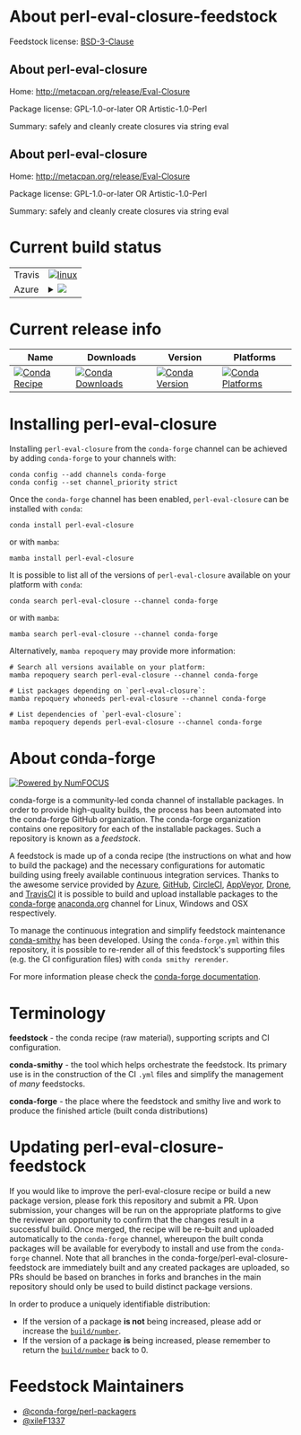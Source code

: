 About perl-eval-closure-feedstock
=================================

Feedstock license: [BSD-3-Clause](https://github.com/conda-forge/perl-eval-closure-feedstock/blob/main/LICENSE.txt)


About perl-eval-closure
-----------------------

Home: http://metacpan.org/release/Eval-Closure

Package license: GPL-1.0-or-later OR Artistic-1.0-Perl

Summary: safely and cleanly create closures via string eval

About perl-eval-closure
-----------------------

Home: http://metacpan.org/release/Eval-Closure

Package license: GPL-1.0-or-later OR Artistic-1.0-Perl

Summary: safely and cleanly create closures via string eval

Current build status
====================


<table><tr>
    <td>Travis</td>
    <td>
      <a href="https://app.travis-ci.com/conda-forge/perl-eval-closure-feedstock">
        <img alt="linux" src="https://img.shields.io/travis/com/conda-forge/perl-eval-closure-feedstock/main.svg?label=Linux">
      </a>
    </td>
  </tr>
    
  <tr>
    <td>Azure</td>
    <td>
      <details>
        <summary>
          <a href="https://dev.azure.com/conda-forge/feedstock-builds/_build/latest?definitionId=18511&branchName=main">
            <img src="https://dev.azure.com/conda-forge/feedstock-builds/_apis/build/status/perl-eval-closure-feedstock?branchName=main">
          </a>
        </summary>
        <table>
          <thead><tr><th>Variant</th><th>Status</th></tr></thead>
          <tbody><tr>
              <td>linux_64</td>
              <td>
                <a href="https://dev.azure.com/conda-forge/feedstock-builds/_build/latest?definitionId=18511&branchName=main">
                  <img src="https://dev.azure.com/conda-forge/feedstock-builds/_apis/build/status/perl-eval-closure-feedstock?branchName=main&jobName=linux&configuration=linux%20linux_64_" alt="variant">
                </a>
              </td>
            </tr><tr>
              <td>linux_aarch64</td>
              <td>
                <a href="https://dev.azure.com/conda-forge/feedstock-builds/_build/latest?definitionId=18511&branchName=main">
                  <img src="https://dev.azure.com/conda-forge/feedstock-builds/_apis/build/status/perl-eval-closure-feedstock?branchName=main&jobName=linux&configuration=linux%20linux_aarch64_" alt="variant">
                </a>
              </td>
            </tr><tr>
              <td>linux_ppc64le</td>
              <td>
                <a href="https://dev.azure.com/conda-forge/feedstock-builds/_build/latest?definitionId=18511&branchName=main">
                  <img src="https://dev.azure.com/conda-forge/feedstock-builds/_apis/build/status/perl-eval-closure-feedstock?branchName=main&jobName=linux&configuration=linux%20linux_ppc64le_" alt="variant">
                </a>
              </td>
            </tr><tr>
              <td>osx_64</td>
              <td>
                <a href="https://dev.azure.com/conda-forge/feedstock-builds/_build/latest?definitionId=18511&branchName=main">
                  <img src="https://dev.azure.com/conda-forge/feedstock-builds/_apis/build/status/perl-eval-closure-feedstock?branchName=main&jobName=osx&configuration=osx%20osx_64_" alt="variant">
                </a>
              </td>
            </tr>
          </tbody>
        </table>
      </details>
    </td>
  </tr>
</table>

Current release info
====================

| Name | Downloads | Version | Platforms |
| --- | --- | --- | --- |
| [![Conda Recipe](https://img.shields.io/badge/recipe-perl--eval--closure-green.svg)](https://anaconda.org/conda-forge/perl-eval-closure) | [![Conda Downloads](https://img.shields.io/conda/dn/conda-forge/perl-eval-closure.svg)](https://anaconda.org/conda-forge/perl-eval-closure) | [![Conda Version](https://img.shields.io/conda/vn/conda-forge/perl-eval-closure.svg)](https://anaconda.org/conda-forge/perl-eval-closure) | [![Conda Platforms](https://img.shields.io/conda/pn/conda-forge/perl-eval-closure.svg)](https://anaconda.org/conda-forge/perl-eval-closure) |

Installing perl-eval-closure
============================

Installing `perl-eval-closure` from the `conda-forge` channel can be achieved by adding `conda-forge` to your channels with:

```
conda config --add channels conda-forge
conda config --set channel_priority strict
```

Once the `conda-forge` channel has been enabled, `perl-eval-closure` can be installed with `conda`:

```
conda install perl-eval-closure
```

or with `mamba`:

```
mamba install perl-eval-closure
```

It is possible to list all of the versions of `perl-eval-closure` available on your platform with `conda`:

```
conda search perl-eval-closure --channel conda-forge
```

or with `mamba`:

```
mamba search perl-eval-closure --channel conda-forge
```

Alternatively, `mamba repoquery` may provide more information:

```
# Search all versions available on your platform:
mamba repoquery search perl-eval-closure --channel conda-forge

# List packages depending on `perl-eval-closure`:
mamba repoquery whoneeds perl-eval-closure --channel conda-forge

# List dependencies of `perl-eval-closure`:
mamba repoquery depends perl-eval-closure --channel conda-forge
```


About conda-forge
=================

[![Powered by
NumFOCUS](https://img.shields.io/badge/powered%20by-NumFOCUS-orange.svg?style=flat&colorA=E1523D&colorB=007D8A)](https://numfocus.org)

conda-forge is a community-led conda channel of installable packages.
In order to provide high-quality builds, the process has been automated into the
conda-forge GitHub organization. The conda-forge organization contains one repository
for each of the installable packages. Such a repository is known as a *feedstock*.

A feedstock is made up of a conda recipe (the instructions on what and how to build
the package) and the necessary configurations for automatic building using freely
available continuous integration services. Thanks to the awesome service provided by
[Azure](https://azure.microsoft.com/en-us/services/devops/), [GitHub](https://github.com/),
[CircleCI](https://circleci.com/), [AppVeyor](https://www.appveyor.com/),
[Drone](https://cloud.drone.io/welcome), and [TravisCI](https://travis-ci.com/)
it is possible to build and upload installable packages to the
[conda-forge](https://anaconda.org/conda-forge) [anaconda.org](https://anaconda.org/)
channel for Linux, Windows and OSX respectively.

To manage the continuous integration and simplify feedstock maintenance
[conda-smithy](https://github.com/conda-forge/conda-smithy) has been developed.
Using the ``conda-forge.yml`` within this repository, it is possible to re-render all of
this feedstock's supporting files (e.g. the CI configuration files) with ``conda smithy rerender``.

For more information please check the [conda-forge documentation](https://conda-forge.org/docs/).

Terminology
===========

**feedstock** - the conda recipe (raw material), supporting scripts and CI configuration.

**conda-smithy** - the tool which helps orchestrate the feedstock.
                   Its primary use is in the construction of the CI ``.yml`` files
                   and simplify the management of *many* feedstocks.

**conda-forge** - the place where the feedstock and smithy live and work to
                  produce the finished article (built conda distributions)


Updating perl-eval-closure-feedstock
====================================

If you would like to improve the perl-eval-closure recipe or build a new
package version, please fork this repository and submit a PR. Upon submission,
your changes will be run on the appropriate platforms to give the reviewer an
opportunity to confirm that the changes result in a successful build. Once
merged, the recipe will be re-built and uploaded automatically to the
`conda-forge` channel, whereupon the built conda packages will be available for
everybody to install and use from the `conda-forge` channel.
Note that all branches in the conda-forge/perl-eval-closure-feedstock are
immediately built and any created packages are uploaded, so PRs should be based
on branches in forks and branches in the main repository should only be used to
build distinct package versions.

In order to produce a uniquely identifiable distribution:
 * If the version of a package **is not** being increased, please add or increase
   the [``build/number``](https://docs.conda.io/projects/conda-build/en/latest/resources/define-metadata.html#build-number-and-string).
 * If the version of a package **is** being increased, please remember to return
   the [``build/number``](https://docs.conda.io/projects/conda-build/en/latest/resources/define-metadata.html#build-number-and-string)
   back to 0.

Feedstock Maintainers
=====================

* [@conda-forge/perl-packagers](https://github.com/orgs/conda-forge/teams/perl-packagers/)
* [@xileF1337](https://github.com/xileF1337/)

